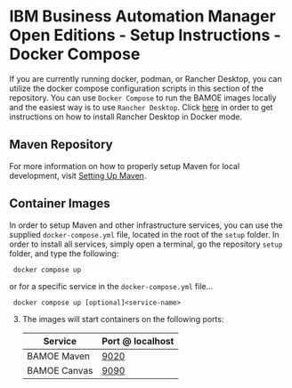 # IBM Business Automation Manager Open Editions - Setup Instructions - Docker Compose
If you are currently running docker, podman, or Rancher Desktop, you can utilize the docker compose configuration scripts in this section of the repository.  You can use `Docker Compose` to run the BAMOE images locally and the easiest way is to use `Rancher Desktop`.  Click [here](https://docs.rancherdesktop.io/getting-started/installation/) in order to get instructions on how to install Rancher Desktop in Docker mode.  

## Maven Repository
For more information on how to properly setup Maven for local development, visit [Setting Up Maven](./maven/README.md).

## Container Images
In order to setup Maven and other infrastructure services, you can use the supplied `docker-compose.yml` file, located in the root of the `setup` folder.  In order to install all services, simply open a terminal, go the repository `setup` folder, and type the following:

```
 docker compose up
```

or for a specific service in the `docker-compose.yml` file...

```
 docker compose up [optional]<service-name>
```

3.  The images will start containers on the following ports:

    | Service                   | Port @ localhost              |
    | ------------------------- | ----------------------------- |
    | BAMOE Maven               | [9020](http://localhost:9020) |
    | BAMOE Canvas              | [9090](http://localhost:9090) |







